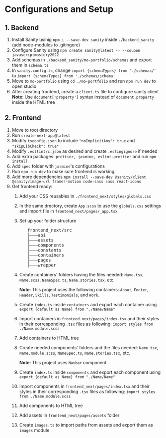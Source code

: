 # Configurations and Setup
## 1. Backend
1. Install Sanity usinig `npm i --save-dev sanity` inside `./backend_sanity` (add node-modules to .gitingore)
2. Configure Sanity using `npm create sanity@latest -- --coupon javascriptmastery2022`
3. Add schemas in `./backend_sanity/mo-portfolio/schemas` and export them in `schema.ts`
4. In `sanity.config.ts`, change `import {schemaTypes} from './schemas/'` to `import {schemaTypes} from './schemas/schema'`
5. Move to `mo-portfolio` using `cd ./mo-portfolio` and run `npm run dev` to open studio
6. After creating frontend, create a `client.ts` file to configure sanity client
     **Note**: Use `document['property']` syntax instead of `document.property` inside the HTML tree
## 2. Frontend
1. Move to root directory
2. Run `create-next-app@latest`
3. Modify `tsconfig.json` to include `"noImplicitAny": true` and `"skipLibCheck": true"`
4. Modify `.esllintrc.json` as desired and create `.eslingignore` if needed
5. Add extra packages: `prettier, jasmine, eslint-prettier` and run `npm install`
6. Add `spec` folder with `jasmine`'s configurations
7. Run `npm run dev` to make sure frontend is working
8. Add more dependencies `npm install --save-dev @sanity/client @sanity/image-url framer-motion node-sass sass react-icons`
9. Get frontend ready:
   1.  Add your CSS reusables in `./frontend_next/styles/globals.css`
   2.  In the same drectory, create `App.scss` to use the `globals.css` settings and import file in `frontend_next/pages/_app.tsx`
   3.  Set up your folder structure 
          <pre>
          frontend_next/src
          ├───api
          ├───assets
          ├───components
          ├───constants
          ├───containers
          ├───pages
          ├───wrapper
   4.  Create containers' folders having the files needed: `Name.tsx`, `Name.scss`, `NameSpec.ts`, `Name.stories.tsx`, etc.
     
        
        **Note**: This project uses the following containers: `About`, `Footer`, `Header`, `Skills`, `Testimonials`, and `Work`. 
   5.  Create `index.ts` inside `containers` and export each container using `export {default as Name} from "./Name/Name"`
   6.  Import containers in `frontend_next/pages/index.tsx` and their styles in their corresponding `.tsx` files as following: `import styles from ./Name.module.scss`
   7.  Add containers to HTML tree
   8.  Create needed components' folders and the files needed: `Name.tsx`, `Name.module.scss`, `NameSpec.ts`, `Name.stories.tsx`, etc.


        **Note**: This project uses `Navbar` component. 
   8.  Create `index.ts` inside `components` and export each component using `export {default as Name} from "./Name/Name"`
   9.  Import components in `frontend_next/pages/index.tsx` and their styles in their corresponding `.tsx` files as following: `import styles from ./Name.module.scss`
   10. Add components to HTML tree
   11. Add assets in `frontend_next/pages/assets` folder
   12. Create `images.ts` to import paths from assets and export them as `images` module
